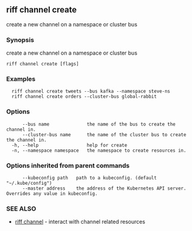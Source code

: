 ## riff channel create

create a new channel on a namespace or cluster bus

### Synopsis

create a new channel on a namespace or cluster bus

```
riff channel create [flags]
```

### Examples

```
  riff channel create tweets --bus kafka --namespace steve-ns
  riff channel create orders --cluster-bus global-rabbit
```

### Options

```
      --bus name              the name of the bus to create the channel in.
      --cluster-bus name      the name of the cluster bus to create the channel in.
  -h, --help                  help for create
  -n, --namespace namespace   the namespace to create resources in.
```

### Options inherited from parent commands

```
      --kubeconfig path   path to a kubeconfig. (default "~/.kube/config")
      --master address    the address of the Kubernetes API server. Overrides any value in kubeconfig.
```

### SEE ALSO

* [riff channel](riff_channel.md)	 - interact with channel related resources

